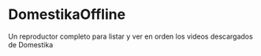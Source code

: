 # DomestikaOffline
Un reproductor completo para listar y ver en orden los videos descargados de Domestika
